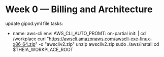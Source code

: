# Week 0 — Billing and Architecture
update gipod.yml file
  tasks: 
  - name: aws-cli
    env: 
    AWS_CLI_AUTO_PROMT: on-partial
    init: |
  cd /workplace
  curl "https://awscli.amazonaws.com/awscli-exe-linux-x86_64.zip" -o "awscliv2.zip"
  unzip awscliv2.zip
  sudo ./aws/install
  cd $THEIA_WORKPLACE_ROOT
